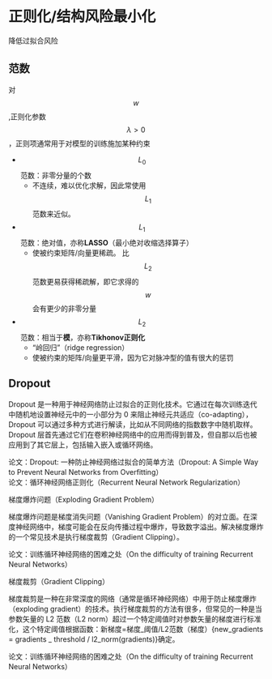 # 正则化/结构风险最小化

降低过拟合风险

## 范数

对$$w$$,正则化参数$$\lambda>0$$，正则项通常用于对模型的训练施加某种约束

* $$L_0$$范数：非零分量的个数
  * 不连续，难以优化求解，因此常使用$$L_1$$范数来近似。
* $$L_1$$范数：绝对值，亦称**LASSO**（最小绝对收缩选择算子）
  * 使被约束矩阵/向量更稀疏。 比$$L_2$$范数更易获得稀疏解，即它求得的$$w$$会有更少的非零分量
* $$L_2$$范数：相当于**模**，亦称**Tikhonov正则化**
  * “岭回归”（ridge regression）
  * 使被约束的矩阵/向量更平滑，因为它对脉冲型的值有很大的惩罚 

## Dropout

Dropout 是一种用于神经网络防止过拟合的正则化技术。它通过在每次训练迭代中随机地设置神经元中的一小部分为 0 来阻止神经元共适应（co-adapting），Dropout 可以通过多种方式进行解读，比如从不同网络的指数数字中随机取样。Dropout 层首先通过它们在卷积神经网络中的应用而得到普及，但自那以后也被应用到了其它层上，包括输入嵌入或循环网络。

论文：Dropout: 一种防止神经网络过拟合的简单方法（Dropout: A Simple Way to Prevent Neural Networks from Overfitting）  
论文：循环神经网络正则化（Recurrent Neural Network Regularization）

梯度爆炸问题（Exploding Gradient Problem）

梯度爆炸问题是梯度消失问题（Vanishing Gradient Problem）的对立面。在深度神经网络中，梯度可能会在反向传播过程中爆炸，导致数字溢出。解决梯度爆炸的一个常见技术是执行梯度裁剪（Gradient Clipping）。

论文：训练循环神经网络的困难之处（On the difficulty of training Recurrent Neural Networks）



梯度裁剪（Gradient Clipping）

梯度裁剪是一种在非常深度的网络（通常是循环神经网络）中用于防止梯度爆炸（exploding gradient）的技术。执行梯度裁剪的方法有很多，但常见的一种是当参数矢量的 L2 范数（L2 norm）超过一个特定阈值时对参数矢量的梯度进行标准化，这个特定阈值根据函数：新梯度=梯度_阈值/L2范数（梯度）{new\_gradients = gradients _ threshold / l2\_norm\(gradients\)}确定。

论文：训练循环神经网络的困难之处（On the difficulty of training Recurrent Neural Networks）

